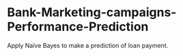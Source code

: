 # Bank-Marketing-campaigns-Performance-Prediction
Apply Naïve Bayes to make a prediction of loan payment.
